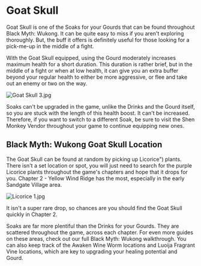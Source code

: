 # Goat Skull

Goat Skull is one of the Soaks for your Gourds that can be found throughout Black Myth: Wukong. It can be quite easy to miss if you aren't exploring thoroughly. But, the buff it offers is definitely useful for those looking for a pick-me-up in the middle of a fight. 

With the Goat Skull equipped, using the Gourd moderately increases maximum health for a short duration. This duration is rather brief, but in the middle of a fight or when at low health, it can give you an extra buffer beyond your regular health to either be more aggressive, or flee and take out an enemy or two on the way. 

![Goat Skull 3.jpg](https://oyster.ignimgs.com/mediawiki/apis.ign.com/black-myth-wukong/2/2d/Goat_Skull_3.jpg)

Soaks can't be upgraded in the game, unlike the Drinks and the Gourd itself, so you are stuck with the length of this health boost. It can't be increased. Therefore, if you want to switch to a different Soak, be sure to visit the Shen Monkey Vendor throughout your game to continue equipping new ones. 

## Black Myth: Wukong Goat Skull Location

The Goat Skull can be found at random by picking up Licorice") plants. There isn't a set location or spot, you will just need to search for the purple Licorice plants throughout the game's chapters and hope that it drops for you. Chapter 2 - Yellow Wind Ridge has the most, especially in the early Sandgate Village area. 

![Licorice 1.jpg](https://oyster.ignimgs.com/mediawiki/apis.ign.com/black-myth-wukong/1/16/Licorice_1.jpg)

It isn't a super rare drop, so chances are you should find the Goat Skull quickly in Chapter 2. 

Soaks are far more plentiful than the Drinks for your Gourds. They are scattered throughout the game, across each chapter. For even more guides on these areas, check out our full Black Myth: Wukong walkthrough. You can also keep track of the Awaken Wine Worm locations and Luoija Fragrant Vine locations, which are key to upgrading your healing potential and Gourd.